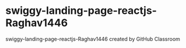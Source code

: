 # swiggy-landing-page-reactjs-Raghav1446
swiggy-landing-page-reactjs-Raghav1446 created by GitHub Classroom
